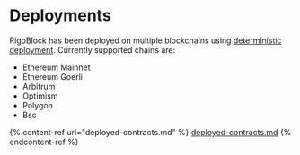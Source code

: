 # Deployments

RigoBlock has been deployed on multiple blockchains using [deterministic deployment](https://ethereum-magicians.org/t/deterministic-deployment-proxy-magic-wrapped-in-magic/3261). Currently supported chains are:

* Ethereum Mainnet
* Ethereum Goerli
* Arbitrum
* Optimism
* Polygon
* Bsc



{% content-ref url="deployed-contracts.md" %}
[deployed-contracts.md](deployed-contracts.md)
{% endcontent-ref %}
